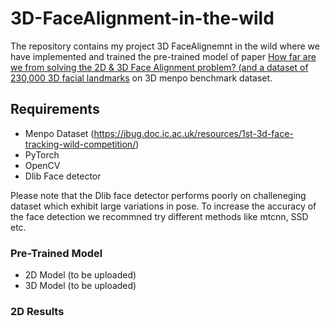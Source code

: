 # 3D-FaceAlignment-in-the-wild

The repository contains my project 3D FaceAlignemnt in the wild where we have implemented and trained the pre-trained model of paper [How far are we from solving the 2D \& 3D Face Alignment problem? (and a dataset of 230,000 3D facial landmarks](https://arxiv.org/pdf/1703.07332.pdf) on 3D menpo benchmark dataset.

## Requirements

- Menpo Dataset (https://ibug.doc.ic.ac.uk/resources/1st-3d-face-tracking-wild-competition/)
- PyTorch
- OpenCV 
- Dlib Face detector

Please note that the Dlib face detector performs poorly on challeneging dataset which exhibit large variations in pose. To increase the accuracy of the face detection we recommned try different methods like mtcnn, SSD etc.

### Pre-Trained Model
- 2D Model (to be uploaded)
- 3D Model (to be uploaded)

### 2D Results
